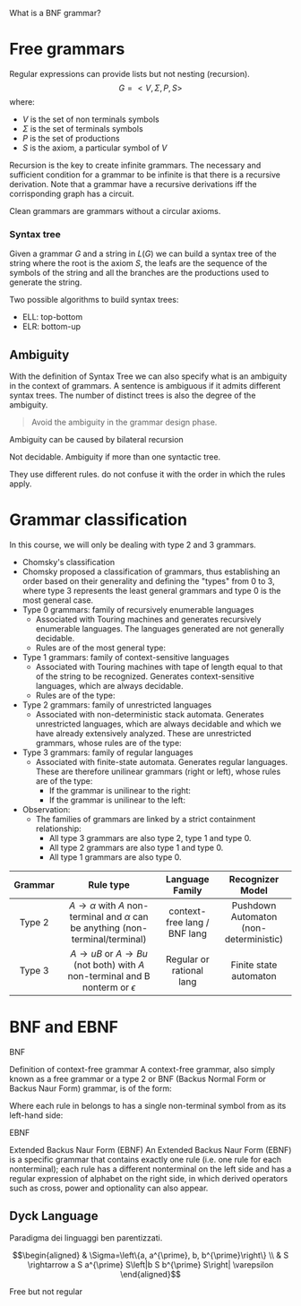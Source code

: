 What is a BNF grammar? 


# Free grammars

Regular expressions can provide lists but not nesting (recursion). 
 $$G =<V,\Sigma,P,S>$$
 where:
 - $V$ is the set of non terminals symbols
 - $\Sigma$ is the set of terminals symbols
 - $P$ is the set of productions 
 - $S$ is the axiom, a particular symbol of $V$ 


Recursion is the key to create infinite grammars. The necessary and sufficient condition for a grammar to be infinite is that there is a recursive derivation. Note that a grammar have a recursive derivations iff the corrisponding graph has a circuit. 

Clean grammars are grammars without a circular axioms. 

### Syntax tree



Given a grammar $G$ and a string in $L(G)$ we can build a syntax tree of the string where the root is the axiom $S$, the leafs are the sequence of the symbols of the string and all the branches are the productions used to generate the string. 


Two possible algorithms to build syntax trees: 

- ELL: top-bottom 
- ELR: bottom-up 

## Ambiguity 


With the definition of Syntax Tree we can also specify what is an ambiguity in the context of grammars.
A sentence is ambiguous if it admits different syntax trees. The number of distinct trees is also the degree of the ambiguity.

> Avoid the ambiguity in the grammar design phase. 

Ambiguity can be caused by bilateral recursion

Not decidable. Ambiguity if more than one syntactic tree. 

They use different rules. do not confuse it with the order in which the rules apply.



# Grammar classification 

In this course, we will only be dealing with type 2 and 3 grammars.

-   Chomsky's classification
-   Chomsky proposed a classification of grammars, thus establishing an order based on their generality and defining the "types" from 0 to 3, where type 3 represents the least general grammars and type 0 is the most general case.
-   Type 0 grammars: family of recursively enumerable languages
    -   Associated with Touring machines and generates recursively enumerable languages. The languages generated are not generally decidable.
    -   Rules are of the most general type:
-   Type 1 grammars: family of context-sensitive languages
    -   Associated with Touring machines with tape of length equal to that of the string to be recognized. Generates context-sensitive languages, which are always decidable.
    -   Rules are of the type:
-   Type 2 grammars: family of unrestricted languages
    -   Associated with non-deterministic stack automata. Generates unrestricted languages, which are always decidable and which we have already extensively analyzed. These are unrestricted grammars, whose rules are of the type:
-   Type 3 grammars: family of regular languages
    -   Associated with finite-state automata. Generates regular languages. These are therefore unilinear grammars (right or left), whose rules are of the type:
        -   If the grammar is unilinear to the right:
        -   If the grammar is unilinear to the left:
-   Observation:
    -   The families of grammars are linked by a strict containment relationship:
        -   All type 3 grammars are also type 2, type 1 and type 0.
        -   All type 2 grammars are also type 1 and type 0.
        -   All type 1 grammars are also type 0.



|Grammar  | Rule type | Language Family| Recognizer Model |  
|:---:|:---:|:---:|:---:|
| Type 2 | $A \rightarrow \alpha$ with $A$ non-terminal and $\alpha$ can be anything (non-terminal/terminal)  |context-free lang / BNF lang| Pushdown Automaton (non-deterministic) |
| Type 3 | $A \rightarrow uB$ or $A \rightarrow Bu$ (not both) with $A$ non-terminal and B nonterm or $\epsilon$ | Regular or rational lang| Finite state automaton |


# BNF and EBNF

BNF 

Definition of context-free grammar A context-free grammar, also simply known as a free grammar or a type 2 or BNF (Backus Normal Form or Backus Naur Form) grammar, is of the form:

Where each rule in belongs to has a single non-terminal symbol from as its left-hand side:

EBNF 

Extended Backus Naur Form (EBNF) An Extended Backus Naur Form (EBNF) is a specific grammar that contains exactly one rule (i.e. one rule for each nonterminal); each rule has a different nonterminal on the left side and has a regular expression of alphabet on the right side, in which derived operators such as cross, power and optionality can also appear.



## Dyck Language 

Paradigma dei linguaggi ben parentizzati.

$$\begin{aligned}
& \Sigma=\left\{a, a^{\prime}, b, b^{\prime}\right\} \\
& S \rightarrow a S a^{\prime} S\left|b S b^{\prime} S\right| \varepsilon
\end{aligned}$$

Free but not regular 


